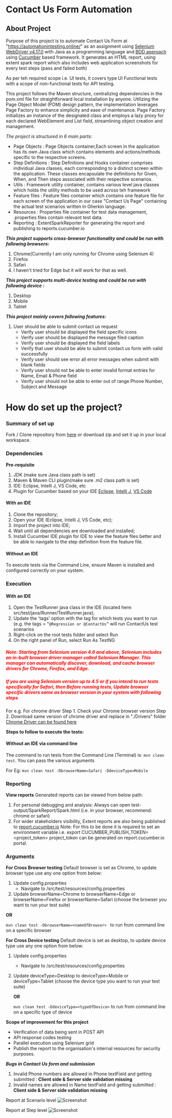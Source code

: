 # Contact Us Form Automation

## About Project
Purpose of this project is to automate Contact Us Form at "https://automationintesting.online/" as an assignment using [Selenium WebDriver v4.17.0](https://www.selenium.dev/blog/2024/selenium-4-17-released/) with Java as a programming language and [BDD approach](https://www.browserstack.com/guide/what-is-bdd) using [Cucumber](https://www.browserstack.com/guide/learn-about-cucumber-testing-tool) based framework.
It generates an HTML report, using extent spark report which also includes web application screenshots for every test steps (pass and failed both)

As per teh required scope i.e. UI tests, it covers type UI Functional tests with a scope of non-functional tests for API testing. 

This project follows the Maven structure, centralizing dependencies in the pom.xml file for straightforward local installation by anyone.
Utilizing the Page Object Model (POM) design pattern, the implementation leverages Page Factory to enhance simplicity and ease of maintenance. 
Page Factory initializes an instance of the designated class and employs a lazy proxy for each declared WebElement and List<WebElement> field, streamlining object creation and management.


*The project is structured in 6 main parts:*
- Page Objects      : Page Objects container,Each screen in the application has its own Java class which contains elements and actions/methods specific to the respective screens.
- Step Definitions  : Step Definitions and Hooks container comprises individual Java classes, each corresponding to a distinct screen within the application. These classes encapsulate the definitions for Given, When, and Then steps associated with their respective scenarios.
- Utils             : Framework utility container, contains various level java classes which holds the utility methods to be used across teh framework
- Feature files     : Feature files container which contains one feature file for each screen of the application in our case "Contact Us Page" containing the actual test scenarios written in Gherkin language.
- Resources         : Properties file container for test data management, .properties files contain relevant test data.
- Reporting         : ExtentSparkReporter for generating the report and publishing to reports.cucumber.io

***This project supports cross-browser functionality and could be run with following browsers:***
1. Chrome(Currently I am only running for Chrome using Selenium 4)
2. Firefox
3. Safari
4. I haven't tried for Edge but it will work for that as well.

***This project supports multi-device testing and could be run with following device :***
1. Desktop
2. Mobile
3. Tablet

***This project mainly covers following features:***

1) User should be able to submit contact us request
   - Verify user should be displayed the field specific icons
   - Verify user should be displayed the message filed caption
   - Verify user should be displayed the field labels
   - Verify that user should be able to submit contact us form with valid successfully
   - Verify user should see error all error messages when submit with blank fields
   - Verify user should not be able to enter invalid format entries for Name, Email & Phone field
   - Verify user should not be able to enter out of range Phone Number, Subject and Message

# How do set up the project? ##

### Summary of set up

Fork / Clone repository from [here](https://github.com/nsraptor/AutomationRoku)
or download zip and set it up in your local workspace.

### Dependencies

**Pre-requisite**
1. JDK  (make sure Java class path is set)
2. Maven & Maven CLI plugin(make sure .m2 class path is set)
3. IDE: Eclipse, Intelli J, VS Code, etc
4. Plugin for Cucumber based on your IDE
   [Eclipse](https://marketplace.eclipse.org/content/cucumber-eclipse-plugin), [Intelli J](https://www.jetbrains.com/help/idea/enabling-cucumber-support-in-project.html), [VS Code](https://marketplace.visualstudio.com/items?itemName=alexkrechik.cucumberautocomplete)

#### With an IDE

1. Clone the repository;
2. Open your IDE (Eclipse, Intelli J, VS Code, etc);
3. Import the project into IDE;
4. Wait until all dependencies are downloaded and installed;
5. Install Cucumber IDE plugin for IDE to view the feature files better and be able to navigate to the step definition from the feature file.

#### Without an IDE

To execute tests via the Command Line, ensure Maven is installed and configured correctly on your system.

### Execution

#### With an IDE

1. Open the TestRunner java class in the IDE (located here: src/test/java/Runner/TestRunner.java);
2. Update the 'tags' option with the tag for which tests you want to run (e.g. the tags = `”@Regression or @ContactUs”` will run ContactUs test scenarios
3. Right-click on the root tests folder and select Run
4. On the right panel of Run, select Run As TestNG

##### <span style="color: red;">Note: Starting from Selenium version 4.6 and above, Selenium includes an in-built browser driver manager called Selenium Manager. This manager can automatically discover, download, and cache browser drivers for Chrome, Firefox, and Edge.</span>
##### <span style="color: red;">If you are using Selenium version up to 4.5 or if you intend to run tests specifically for Safari, then Before running tests, Update browser specific drivers same as browser version in your system with following steps</span>
For e.g. For chrome driver
 Step 1. Check your Chrome browser version 
 Step 2. Download same version of chrome driver and replace in "./Drivers" folder
   [Chrome Driver can be found here](https://chromedriver.chromium.org/downloads)
   
**Steps to follow to execute the tests:**

#### Without an IDE via command line

The command to run tests from the Command Line (Terminal) is: `mvn clean test`.
You can pass the various arguments

For Eg: `mvn clean test -DbrowserName=Safari -DdeviceType=Mobile`


### Reporting

**View reports**
Generated reports can be viewed from below path:
1) For personal debugging and analysis: Always can open test-output/SparkReport/Spark.html (i.e. in your browser, recommend: chrome or safari)
2) For wider stakeholders visibility, Extent reports are also being published to [report.cucumber.io](https://reports.cucumber.io/report-collections/1efbbc1b-cc55-4b53-802e-f13cd8614652)
   Note:
   For this to be done it is required to set an environment variable i.e. export CUCUMBER_PUBLISH_TOKEN=<project_token>
   project_token can be generated on report.cucumber.io portal.



### Arguments

**For Cross Browser testing**
Default browser is set as Chrome, to update browser type use any one option from below: 
1. Update config.properties
   - Navigate to /src/test/resources/config.properties
2. Update browserName=Chrome to browserName=Edge or browserName=Firefox or browserName=Safari
   (choose the browser you want to run your test suite)

**OR**

   `mvn clean test -DbrowserName=<nameOfBrowser> ` to run from command line on a specific browser

**For Cross Device testing**
Default device is set as desktop, to update device type use any one option from below:
1. Update config.properties 
   - Navigate to /src/test/resources/config.properties
2. Update deviceType=Desktop to deviceType=Mobile or deviceType=Tablet
   (choose the device type you want to run your test suite)

   **OR**

   `mvn clean test -DdeviceType=<typeOfDevice>` to run from command line on a specific type of device


**Scope of improvement for this project**
  - Verification of data being sent in  POST API
  - API response codes testing
  - Parallel execution using Selenium grid
  - Publish the report to the organisation's internal resources for security purposes.

***Bugs in Contact Us form and submission***
1. Invalid Phone numbers are allowed in Phone textField and getting submitted : **Client side & Server side validation missing**
2. Invalid names are allowed in Name textField and getting submitted : **Client side & Server side validation missing**

Report at Scenario level
![Screenshot](https://github.com/nsraptor/AutomationRoku/blob/main/Screenshorts/Scenario.png)

Report at Step level
![Screenshot](https://github.com/nsraptor/AutomationRoku/blob/main/Screenshorts/Step.png)
